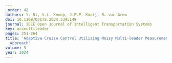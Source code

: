 ```yaml
---
_order: 42
authors: Y. Ni, V.L. Knoop, J.F.P. Kooij, B. van Arem
doi: 10.1109/OJITS.2024.3395149
journal: IEEE Open Journal of Intelligent Transportation Systems
key: accmultileader
pages: 251-264
title: 'Adaptive Cruise Control Utilizing Noisy Multi-leader Measurements: A Learning-based
  Approach'
volume: 5
year: 2024
---
```


